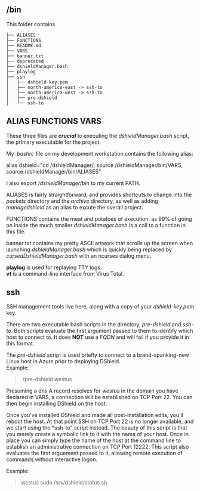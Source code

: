 ## /bin
This folder contains

```
├── ALIASES
├── FUNCTIONS
├── README.md
├── VARS
├── banner.txt
├── deprecated
├── dshieldManager.bash
├── playlog
├── ssh
│   ├── dshield-key.pem
│   ├── north-america-east -> ssh-to
│   ├── north-america-west -> ssh-to
│   ├── pre-dshield
│   └── ssh-to
```

## ALIAS FUNCTIONS VARS
These three files are **_crucial_** to executing the *dshieldManager.bash* script, the primary executable for the project.

My *.bashrc* file on my development workstation contains the following alias:

alias dshield="cd /dshieldManager/; source /dshieldManager/bin/VARS; source /dshieldManager/bin/ALIASES"

I also export */dshieldManager/bin* to my current PATH.

ALIASES is fairly straightforward, and provides shortcuts to change into the *packets* directory and the *archive* directory, as well as adding *managedshield* as an alias to excute the overall project.

FUNCTIONS contains the meat and potatoes of execution, as 99% of going on inside the much smaller *dshieldManager.bash* is a call to a function in this file.

banner.txt contains my pretty ASCII artwork that scrolls up the screen when launching *dshieldManager.bash* which is quickly being replaced by *cursedDshieldManager.bash* with an ncurses dialog menu.


**playlog** is used for replaying TTY logs.<br>
**vt** is a command-line interface from Virus Total.

## ssh
SSH management tools live here, along with a copy of your *dshield-key.pem* key.

There are two executable bash scripts in the directory, *pre-dshield* and *ssh-to*.  Both scripts evaluate the first argument passed to them to identify which host to connect to.  It does **NOT** use a *FQDN* and will fail if you provide it in this format.


The *pre-dshield* script is used briefly to connect to a brand-spanking-new Linux host in Azure prior to deploying DShield.<br>
Example:

>./pre-dshield westus


Presuming a dns A record resolves for *westus* in the domain you have declared in VARS, a connection will be established on TCP Port 22.  You can then begin installing DShield on the host.

Once you've installed DShield and made all post-installation edits, you'll reboot the host.  At that point SSH on TCP Port 22 is no longer available, and we start using the *ssh-to" script instead.  The beauty of this script is that you merely create a symbolic link to it with the name of your host.  Once in place you can simply type the name of the host at the command line to establish an administrative connection on TCP Port 12222.  This script also evaluates the first arguement passed to it, allowing remote execution of commands without interactive logon.

Example:

>westus sudo /srv/dshield/status.sh
